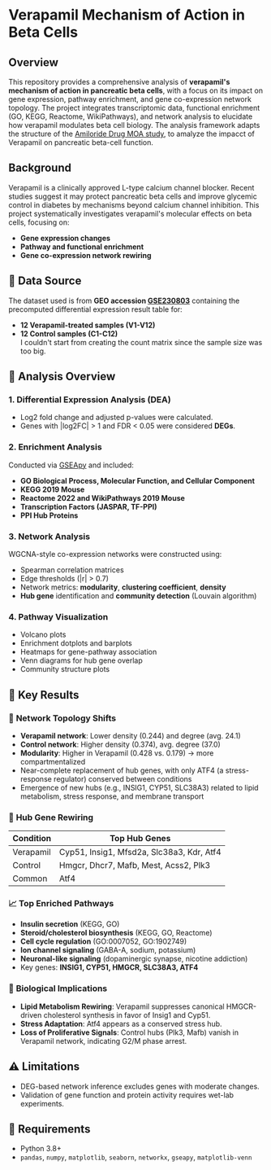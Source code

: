 # Verapamil Mechanism of Action in Beta Cells

## Overview

This repository provides a comprehensive analysis of **verapamil's mechanism of action in pancreatic beta cells**, with a focus on its impact on gene expression, pathway enrichment, and gene co-expression network topology. The project integrates transcriptomic data, functional enrichment (GO, KEGG, Reactome, WikiPathways), and network analysis to elucidate how verapamil modulates beta cell biology. The analysis framework adapts the structure of the [Amiloride Drug MOA study](https://github.com/evanpeikon/Amilioride_Drug_MOA), to amalyze the impacct of Verapamil on pancreatic beta-cell function.

## Background

Verapamil is a clinically approved L-type calcium channel blocker. Recent studies suggest it may protect pancreatic beta cells and improve glycemic control in diabetes by mechanisms beyond calcium channel inhibition. This project systematically investigates verapamil's molecular effects on beta cells, focusing on:

- **Gene expression changes**
- **Pathway and functional enrichment**
- **Gene co-expression network rewiring**

## 📂 Data Source
The dataset used is from **GEO accession [GSE230803](https://www.ncbi.nlm.nih.gov/geo/query/acc.cgi?acc=GSE230803)** containing the precomputed differential expression result table for:
- **12 Verapamil-treated samples (V1-V12)**
- **12 Control samples (C1-C12)**\
I couldn't start from creating the count matrix since the sample size was too big.

## 🧪 Analysis Overview

### 1. **Differential Expression Analysis (DEA)**
- Log2 fold change and adjusted p-values were calculated.
- Genes with |log2FC| > 1 and FDR < 0.05 were considered **DEGs**.

### 2. **Enrichment Analysis**
Conducted via [GSEApy](https://github.com/zqfang/GSEApy) and included:
- **GO Biological Process, Molecular Function, and Cellular Component**
- **KEGG 2019 Mouse**
- **Reactome 2022 and WikiPathways 2019 Mouse**
- **Transcription Factors (JASPAR, TF-PPI)**
- **PPI Hub Proteins**

### 3. **Network Analysis**
WGCNA-style co-expression networks were constructed using:
- Spearman correlation matrices
- Edge thresholds (|r| > 0.7)
- Network metrics: **modularity**, **clustering coefficient**, **density**
- **Hub gene** identification and **community detection** (Louvain algorithm)

### 4. **Pathway Visualization**
- Volcano plots
- Enrichment dotplots and barplots
- Heatmaps for gene-pathway association
- Venn diagrams for hub gene overlap
- Community structure plots

## 🧬 Key Results

### 🧠 **Network Topology Shifts**
- **Verapamil network**: Lower density (0.244) and degree (avg. 24.1)
- **Control network**: Higher density (0.374), avg. degree (37.0)
- **Modularity**: Higher in Verapamil (0.428 vs. 0.179) → more compartmentalized
- Near-complete replacement of hub genes, with only ATF4 (a stress-response regulator) conserved between conditions
- Emergence of new hubs (e.g., INSIG1, CYP51, SLC38A3) related to lipid metabolism, stress response, and membrane transport

### 🔗 **Hub Gene Rewiring**
| Condition        | Top Hub Genes                             |
|------------------|-------------------------------------------|
| Verapamil        | Cyp51, Insig1, Mfsd2a, Slc38a3, Kdr, Atf4 |
| Control          | Hmgcr, Dhcr7, Mafb, Mest, Acss2, Plk3     |
| Common           | Atf4                                      |

### 📈 **Top Enriched Pathways**
- **Insulin secretion** (KEGG, GO)
- **Steroid/cholesterol biosynthesis** (KEGG, GO, Reactome)
- **Cell cycle regulation** (GO:0007052, GO:1902749)
- **Ion channel signaling** (GABA-A, sodium, potassium)
- **Neuronal-like signaling** (dopaminergic synapse, nicotine addiction)
 - Key genes: **INSIG1, CYP51, HMGCR, SLC38A3, ATF4**

### 🧬 **Biological Implications**
- **Lipid Metabolism Rewiring**: Verapamil suppresses canonical HMGCR-driven cholesterol synthesis in favor of Insig1 and Cyp51.
- **Stress Adaptation**: Atf4 appears as a conserved stress hub.
- **Loss of Proliferative Signals**: Control hubs (Plk3, Mafb) vanish in Verapamil network, indicating G2/M phase arrest.

## ⚠️ Limitations
- DEG-based network inference excludes genes with moderate changes.
- Validation of gene function and protein activity requires wet-lab experiments.

## 🔧 Requirements
- Python 3.8+
- `pandas`, `numpy`, `matplotlib`, `seaborn`, `networkx`, `gseapy`, `matplotlib-venn`






